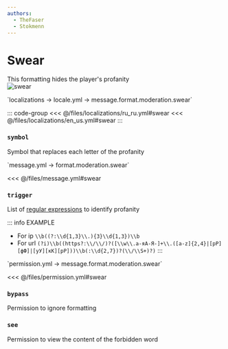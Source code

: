 ```yaml
---
authors:
  - TheFaser
  - Stokmenn
---
```


# Swear

This formatting hides the player's profanity  
![swear](/swear.png)

[//]: # (localization)
<!--@include: @/parts/words.md#localization--> 
<!--@include: @/parts/words.md#path--> `localizations → locale.yml → message.format.moderation.swear`

<!--@include: @/parts/words.md#default--> 

::: code-group
<<< @/files/localizations/ru_ru.yml#swear
<<< @/files/localizations/en_us.yml#swear
:::

### `symbol`

Symbol that replaces each letter of the profanity

[//]: # (message.yml)
<!--@include: @/parts/words.md#setting-->
<!--@include: @/parts/words.md#path--> `message.yml → format.moderation.swear`

<!--@include: @/parts/words.md#default-->
<<< @/files/message.yml#swear

<!--@include: @/parts/enable.md-->

### `trigger`

List of [regular expressions](https://javarush.com/groups/posts/regulyarnye-vyrazheniya-v-java) to identify profanity

::: info EXAMPLE
- For ip `\\b((?:\\d{1,3}\\.){3}\\d{1,3})\\b`
- For url `(?i)\\b((https?:\\/\\/)?([\\w\\.а-яА-Я-]+\\.([a-z]{2,4}|[рР][фФ]|[уУ][кК][рР]))\\b(:\\d{2,7})?(\\/\\S+)?)`
:::

[//]: # (permission.yml)
<!--@include: @/parts/words.md#permission-->
<!--@include: @/parts/words.md#path--> `permission.yml → message.format.moderation.swear`

<!--@include: @/parts/words.md#default-->
<<< @/files/permission.yml#swear

<!--@include: @/parts/permission/permissionTier3.md-->

### `bypass`

Permission to ignore formatting

### `see`

Permission to view the content of the forbidden word
